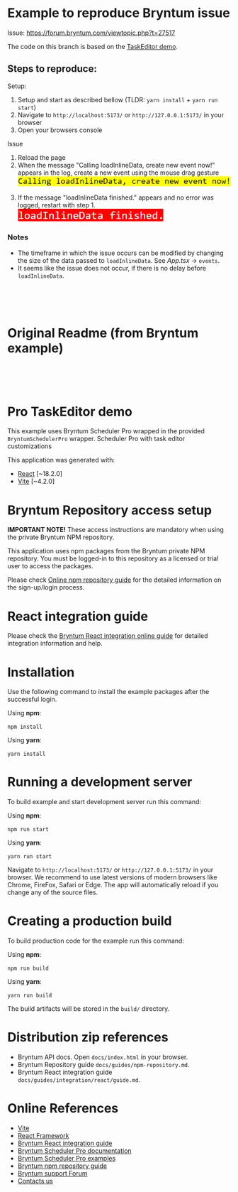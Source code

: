 # Example to reproduce Bryntum issue

Issue: https://forum.bryntum.com/viewtopic.php?t=27517

The code on this branch is based on the [TaskEditor demo](https://bryntum.com/products/schedulerpro/examples/frameworks/react-vite/taskeditor/dist/).

## Steps to reproduce:

Setup:

1. Setup and start as described bellow (TLDR: `yarn install` + `yarn run start`)
2. Navigate to `http://localhost:5173/` or `http://127.0.0.1:5173/` in your browser
3. Open your browsers console

Issue

1. Reload the page
2. When the message "Calling loadInlineData, create new event now!" appears in the log, create a new event using the mouse drag gesture ![Message: Calling loadInlineData, create new event now!](./readme-images/readme-img-msg-1.png)

3) If the message "loadInlineData finished." appears and no error was logged, restart with step 1. ![Message: loadInlineData finished](./readme-images/readme-img-msg-2.png)

### Notes

- The timeframe in which the issue occurs can be modified by changing the size of the data passed to `loadInlineData`. See _App.tsx_ -> `events`.
- It seems like the issue does not occur, if there is no delay before `loadInlineData`.

<br/>
<br/>
<br/>

# Original Readme (from Bryntum example)

<br/>
<br/>
<br/>

# Pro TaskEditor demo

This example uses Bryntum Scheduler Pro wrapped in the provided `BryntumSchedulerPro` wrapper.
Scheduler Pro with task editor customizations

This application was generated with:

- [React](https://react.dev/) [~18.2.0]
- [Vite](https://vitejs.dev/guide/) [~4.2.0]

# Bryntum Repository access setup

**IMPORTANT NOTE!** These access instructions are mandatory when using the private Bryntum NPM repository.

This application uses npm packages from the Bryntum private NPM repository. You must be logged-in to this repository as
a licensed or trial user to access the packages.

Please check [Online npm repository guide](https://bryntum.com/products/schedulerpro/docs/guide/SchedulerPro/npm-repository) for the detailed information on the
sign-up/login process.

# React integration guide

Please check the [Bryntum React integration online guide](https://bryntum.com/products/schedulerpro/docs/guide/SchedulerPro/integration/react/guide) for detailed
integration information and help.

# Installation

Use the following command to install the example packages after the successful login.

Using **npm**:

```shell
npm install
```

Using **yarn**:

```shell
yarn install
```

# Running a development server

To build example and start development server run this command:

Using **npm**:

```shell
npm run start
```

Using **yarn**:

```shell
yarn run start
```

Navigate to `http://localhost:5173/` or `http://127.0.0.1:5173/` in your browser. We recommend to use latest versions of
modern browsers like Chrome, FireFox, Safari or Edge. The app will automatically reload if you change any of
the source files.

# Creating a production build

To build production code for the example run this command:

Using **npm**:

```shell
npm run build
```

Using **yarn**:

```shell
yarn run build
```

The build artifacts will be stored in the `build/` directory.

# Distribution zip references

- Bryntum API docs. Open `docs/index.html` in your browser.
- Bryntum Repository guide `docs/guides/npm-repository.md`.
- Bryntum React integration guide `docs/guides/integration/react/guide.md`.

# Online References

- [Vite](https://vitejs.dev/guide/)
- [React Framework](https://react.dev/)
- [Bryntum React integration guide](https://bryntum.com/products/schedulerpro/docs/guide/SchedulerPro/integration/react/guide)
- [Bryntum Scheduler Pro documentation](https://bryntum.com/products/schedulerpro/docs/)
- [Bryntum Scheduler Pro examples](https://bryntum.com/products/schedulerpro/examples/)
- [Bryntum npm repository guide](https://bryntum.com/products/schedulerpro/docs/guide/SchedulerPro/npm-repository)
- [Bryntum support Forum](https://forum.bryntum.com/)
- [Contacts us](https://bryntum.com/contact/)
